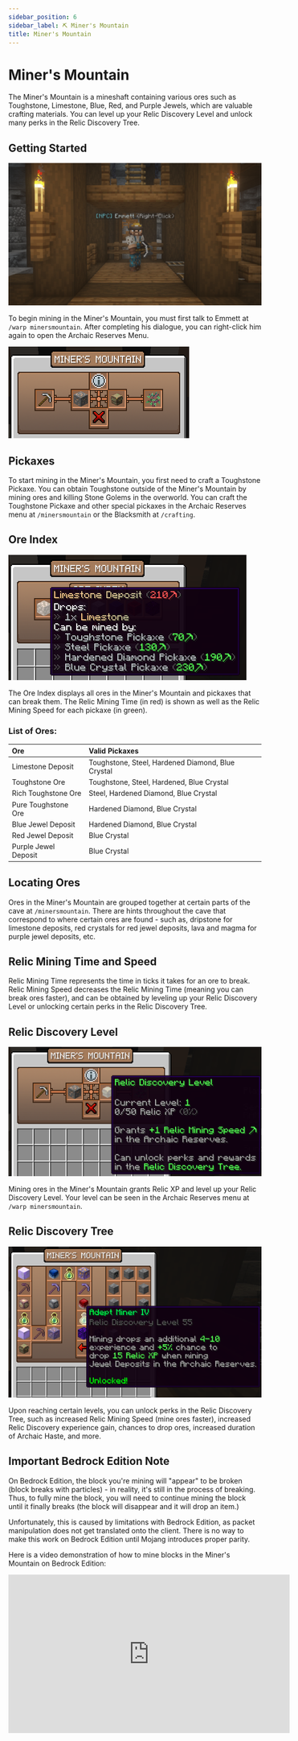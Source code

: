 ```yaml
---
sidebar_position: 6
sidebar_label: ⛏ Miner's Mountain
title: Miner's Mountain
---
```


# Miner's Mountain
The Miner's Mountain is a mineshaft containing various ores such as Toughstone, Limestone, Blue, Red, and Purple Jewels, which are valuable crafting materials. You can level up your Relic Discovery Level and unlock many perks in the Relic Discovery Tree.

## Getting Started

![Emmett NPC](./img/minersmountain/emmett.png)

To begin mining in the Miner's Mountain, you must first talk to Emmett at `/warp minersmountain`. After completing his dialogue, you can right-click him again to open the Archaic Reserves Menu.

![Archaic Reserves Menu](./img/minersmountain/archaic-reserves.png)

## Pickaxes
To start mining in the Miner's Mountain, you first need to craft a Toughstone Pickaxe. You can obtain Toughstone outside of the Miner's Mountain by mining ores and killing Stone Golems in the overworld. You can craft the Toughstone Pickaxe and other special pickaxes in the Archaic Reserves menu at `/minersmountain` or the Blacksmith at `/crafting`.

## Ore Index
![Ore Index](./img/minersmountain/ore-index.png)

The Ore Index displays all ores in the Miner's Mountain and pickaxes that can break them. The Relic Mining Time (in red) is shown as well as the Relic Mining Speed for each pickaxe (in green).

### List of Ores:
| Ore  | Valid Pickaxes |
| :------------- |:-------------|
|Limestone Deposit|Toughstone, Steel, Hardened Diamond, Blue Crystal|
|Toughstone Ore|Toughstone, Steel, Hardened, Blue Crystal|
|Rich Toughstone Ore|Steel, Hardened Diamond, Blue Crystal|
|Pure Toughstone Ore|Hardened Diamond, Blue Crystal|
|Blue Jewel Deposit|Hardened Diamond, Blue Crystal|
|Red Jewel Deposit|Blue Crystal|
|Purple Jewel Deposit|Blue Crystal|

## Locating Ores
Ores in the Miner's Mountain are grouped together at certain parts of the cave at `/minersmountain`. There are hints throughout the cave that correspond to where certain ores are found - such as, dripstone for limestone deposits, red crystals for red jewel deposits, lava and magma for purple jewel deposits, etc.

## Relic Mining Time and Speed
Relic Mining Time represents the time in ticks it takes for an ore to break. Relic Mining Speed decreases the Relic Mining Time (meaning you can break ores faster), and can be obtained by leveling up your Relic Discovery Level or unlocking certain perks in the Relic Discovery Tree.

## Relic Discovery Level 
![Relic Discovery Level](./img/minersmountain/relic-discovery-level.png)

Mining ores in the Miner's Mountain grants Relic XP and level up your Relic Discovery Level. Your level can be seen in the Archaic Reserves menu at `/warp minersmountain`.

## Relic Discovery Tree

![Relic Discovery Tree](./img/minersmountain/relic-discovery-tree.png)

Upon reaching certain levels, you can unlock perks in the Relic Discovery Tree, such as increased Relic Mining Speed (mine ores faster), increased Relic Discovery experience gain, chances to drop ores, increased duration of Archaic Haste, and more.

## Important Bedrock Edition Note
On Bedrock Edition, the block you're mining will "appear" to be broken (block breaks with particles) - in reality, it's still in the process of breaking. Thus, to fully mine the block, you will need to continue mining the block until it finally breaks (the block will disappear and it will drop an item.)

Unfortunately, this is caused by limitations with Bedrock Edition, as packet manipulation does not get translated onto the client. There is no way to make this work on Bedrock Edition until Mojang introduces proper parity.

Here is a video demonstration of how to mine blocks in the Miner's Mountain on Bedrock Edition:
<iframe width="560" height="315" src="https://www.youtube.com/embed/Q_4k2mL3ZQk" title="YouTube video player" frameborder="0" allow="accelerometer; autoplay; clipboard-write; encrypted-media; gyroscope; picture-in-picture; web-share" allowfullscreen></iframe>